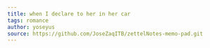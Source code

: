 ```yaml
---
title: when I declare to her in her car
tags: romance
author: yoseyus
source: https://github.com/JoseZaqITB/zettelNotes-memo-pad.git
---
```

